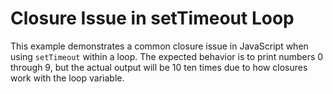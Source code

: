 # Closure Issue in setTimeout Loop

This example demonstrates a common closure issue in JavaScript when using `setTimeout` within a loop.  The expected behavior is to print numbers 0 through 9, but the actual output will be 10 ten times due to how closures work with the loop variable.